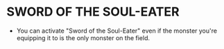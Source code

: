 # SWORD OF THE SOUL-EATER

*   You can activate "Sword of the Soul-Eater" even if the monster you're equipping it to is the only monster on the field.
